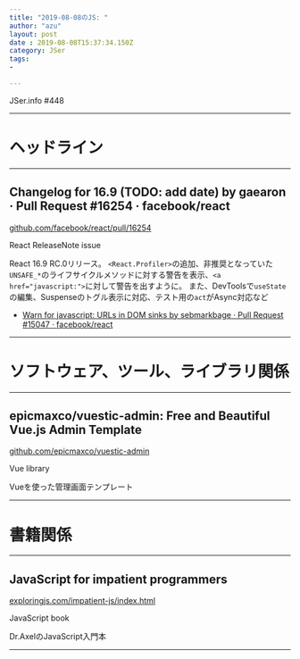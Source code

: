 ```yaml
---
title: "2019-08-08のJS: "
author: "azu"
layout: post
date : 2019-08-08T15:37:34.150Z
category: JSer
tags:
-

---
```


JSer.info #448

----

<h1 class="site-genre">ヘッドライン</h1>

----

## Changelog for 16.9 (TODO: add date) by gaearon · Pull Request #16254 · facebook/react
[github.com/facebook/react/pull/16254](https://github.com/facebook/react/pull/16254 "Changelog for 16.9 (TODO: add date) by gaearon · Pull Request #16254 · facebook/react")
<p class="jser-tags jser-tag-icon"><span class="jser-tag">React</span> <span class="jser-tag">ReleaseNote</span> <span class="jser-tag">issue</span></p>

React 16.9 RC.0リリース。
`<React.Profiler>`の追加、非推奨となっていた`UNSAFE_*`のライフサイクルメソッドに対する警告を表示、`<a href="javascript:">`に対して警告を出すように。
また、DevToolsで`useState`の編集、Suspenseのトグル表示に対応、テスト用の`act`がAsync対応など

- [Warn for javascript: URLs in DOM sinks by sebmarkbage · Pull Request #15047 · facebook/react](http://example.com/ "Warn for javascript: URLs in DOM sinks by sebmarkbage · Pull Request #15047 · facebook/react")

----
<h1 class="site-genre">ソフトウェア、ツール、ライブラリ関係</h1>

----

## epicmaxco/vuestic-admin: Free and Beautiful Vue.js Admin Template
[github.com/epicmaxco/vuestic-admin](https://github.com/epicmaxco/vuestic-admin "epicmaxco/vuestic-admin: Free and Beautiful Vue.js Admin Template")
<p class="jser-tags jser-tag-icon"><span class="jser-tag">Vue</span> <span class="jser-tag">library</span></p>

Vueを使った管理画面テンプレート


----
<h1 class="site-genre">書籍関係</h1>

----

## JavaScript for impatient programmers
[exploringjs.com/impatient-js/index.html](https://exploringjs.com/impatient-js/index.html "JavaScript for impatient programmers")
<p class="jser-tags jser-tag-icon"><span class="jser-tag">JavaScript</span> <span class="jser-tag">book</span></p>

Dr.AxelのJavaScript入門本


----
